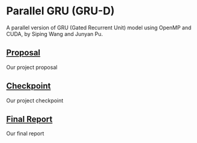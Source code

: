 # Parallel GRU (GRU-D)
A parallel version of GRU (Gated Recurrent Unit) model using OpenMP and CUDA, by Siping Wang and Junyan Pu.

## [Proposal](proposal/index.md)
Our project proposal

## [Checkpoint](checkpoint/index.md)
Our project checkpoint

## [Final Report](final/index.md)
Our final report
